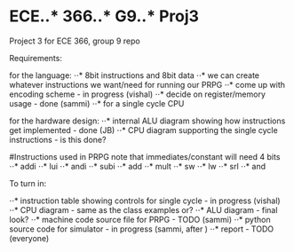 # ECE..* 366..* G9..* Proj3
Project 3 for ECE 366, group 9 repo

Requirements:

for the language:
⋅⋅* 8bit instructions and 8bit data
⋅⋅* we can create whatever instructions we want/need for running our PRPG
⋅⋅* come up with encoding scheme -  in progress (vishal)
⋅⋅* decide on register/memory usage -  done (sammi)
⋅⋅* for a single cycle CPU

for the hardware design:
⋅⋅* internal ALU diagram showing how instructions get implemented -  done (JB)
⋅⋅* CPU diagram supporting the single cycle instructions -  is this done?

#Instructions used in PRPG
note that immediates/constant will need 4 bits
⋅⋅* addi
⋅⋅* lui
⋅⋅* andi
⋅⋅* subi
⋅⋅* add
⋅⋅* mult
⋅⋅* sw
⋅⋅* lw
⋅⋅* srl
⋅⋅* and


To turn in:

⋅⋅* instruction table showing controls for single cycle -  in progress (vishal)
⋅⋅* CPU diagram -  same as the class examples or?
⋅⋅* ALU diagram -  final look?
⋅⋅* machine code source file for PRPG -  TODO (sammi)
⋅⋅* python source code for simulator -  in progress (sammi, after )
⋅⋅* report -  TODO (everyone)
